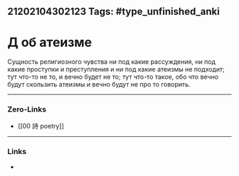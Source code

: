 21202104302123
Tags: #type_unfinished_anki
---
# Д об атеизме

Сущность религиозного чувства ни под какие рассуждения, ни под какие проступки и преступления и ни под какие атеизмы не подходит; тут что-то не то, и вечно будет не то; тут что-то такое, обо что вечно будут скользить атеизмы и вечно будут не про то говорить.

---
### Zero-Links
- [[00 詩 poetry]]
---
### Links
-